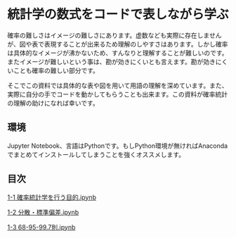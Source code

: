 # 統計学の数式をコードで表しながら学ぶ
確率の難しさはイメージの難しさにあります。虚数なども実際に存在しませんが、図や表で表現することが出来るため理解のしやすさはあります。しかし確率は具体的なイメージが沸かないため、すんなりと理解することが難しいのです。またイメージが難しいという事は、勘が効きにくいとも言えます。勘が効きにくいことも確率の難しい部分です。

そこでこの資料では具体的な表や図を用いて用語の理解を深めています。また、実際に自分の手でコードを動かしてもらうことも出来ます。この資料が確率統計の理解の助けになれば幸いです。

## 環境
Jupyter Notebook、言語はPythonです。もしPython環境が無ければAnacondaでまとめてインストールしてしまうことを強くオススメします。

## 目次

[1-1 確率統計学を行う目的.ipynb](https://github.com/IT-1009/statistics/blob/main/1-1%20%E7%A2%BA%E7%8E%87%E7%B5%B1%E8%A8%88%E5%AD%A6%E3%82%92%E8%A1%8C%E3%81%86%E7%9B%AE%E7%9A%84.ipynb)

[1-2 分散・標準偏差.ipynb](https://github.com/IT-1009/statistics/blob/main/1-2%20%E5%88%86%E6%95%A3%E3%83%BB%E6%A8%99%E6%BA%96%E5%81%8F%E5%B7%AE.ipynb)

[1-3 68-95-99.7則.ipynb](https://github.com/IT-1009/statistics/blob/main/1-3%2068-95-99.7%E5%89%87.ipynb)